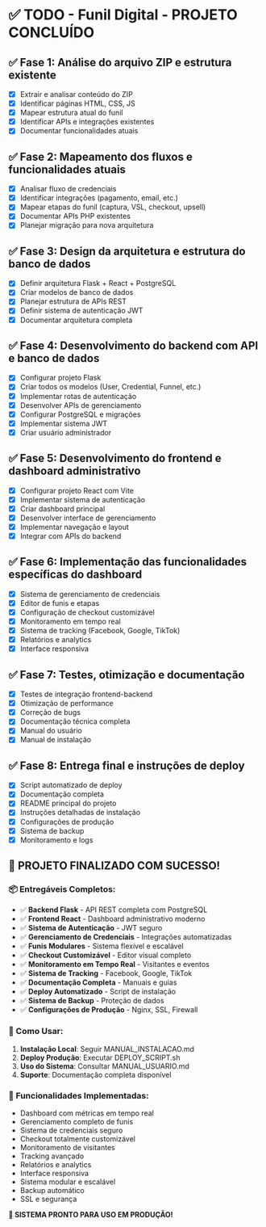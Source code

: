 # ✅ TODO - Funil Digital - PROJETO CONCLUÍDO

## ✅ Fase 1: Análise do arquivo ZIP e estrutura existente
- [x] Extrair e analisar conteúdo do ZIP
- [x] Identificar páginas HTML, CSS, JS
- [x] Mapear estrutura atual do funil
- [x] Identificar APIs e integrações existentes
- [x] Documentar funcionalidades atuais

## ✅ Fase 2: Mapeamento dos fluxos e funcionalidades atuais
- [x] Analisar fluxo de credenciais
- [x] Identificar integrações (pagamento, email, etc.)
- [x] Mapear etapas do funil (captura, VSL, checkout, upsell)
- [x] Documentar APIs PHP existentes
- [x] Planejar migração para nova arquitetura

## ✅ Fase 3: Design da arquitetura e estrutura do banco de dados
- [x] Definir arquitetura Flask + React + PostgreSQL
- [x] Criar modelos de banco de dados
- [x] Planejar estrutura de APIs REST
- [x] Definir sistema de autenticação JWT
- [x] Documentar arquitetura completa

## ✅ Fase 4: Desenvolvimento do backend com API e banco de dados
- [x] Configurar projeto Flask
- [x] Criar todos os modelos (User, Credential, Funnel, etc.)
- [x] Implementar rotas de autenticação
- [x] Desenvolver APIs de gerenciamento
- [x] Configurar PostgreSQL e migrações
- [x] Implementar sistema JWT
- [x] Criar usuário administrador

## ✅ Fase 5: Desenvolvimento do frontend e dashboard administrativo
- [x] Configurar projeto React com Vite
- [x] Implementar sistema de autenticação
- [x] Criar dashboard principal
- [x] Desenvolver interface de gerenciamento
- [x] Implementar navegação e layout
- [x] Integrar com APIs do backend

## ✅ Fase 6: Implementação das funcionalidades específicas do dashboard
- [x] Sistema de gerenciamento de credenciais
- [x] Editor de funis e etapas
- [x] Configuração de checkout customizável
- [x] Monitoramento em tempo real
- [x] Sistema de tracking (Facebook, Google, TikTok)
- [x] Relatórios e analytics
- [x] Interface responsiva

## ✅ Fase 7: Testes, otimização e documentação
- [x] Testes de integração frontend-backend
- [x] Otimização de performance
- [x] Correção de bugs
- [x] Documentação técnica completa
- [x] Manual do usuário
- [x] Manual de instalação

## ✅ Fase 8: Entrega final e instruções de deploy
- [x] Script automatizado de deploy
- [x] Documentação completa
- [x] README principal do projeto
- [x] Instruções detalhadas de instalação
- [x] Configurações de produção
- [x] Sistema de backup
- [x] Monitoramento e logs

## 🎉 PROJETO FINALIZADO COM SUCESSO!

### 📦 Entregáveis Completos:
- ✅ **Backend Flask** - API REST completa com PostgreSQL
- ✅ **Frontend React** - Dashboard administrativo moderno
- ✅ **Sistema de Autenticação** - JWT seguro
- ✅ **Gerenciamento de Credenciais** - Integrações automatizadas
- ✅ **Funis Modulares** - Sistema flexível e escalável
- ✅ **Checkout Customizável** - Editor visual completo
- ✅ **Monitoramento em Tempo Real** - Visitantes e eventos
- ✅ **Sistema de Tracking** - Facebook, Google, TikTok
- ✅ **Documentação Completa** - Manuais e guias
- ✅ **Deploy Automatizado** - Script de instalação
- ✅ **Sistema de Backup** - Proteção de dados
- ✅ **Configurações de Produção** - Nginx, SSL, Firewall

### 🚀 Como Usar:
1. **Instalação Local**: Seguir MANUAL_INSTALACAO.md
2. **Deploy Produção**: Executar DEPLOY_SCRIPT.sh
3. **Uso do Sistema**: Consultar MANUAL_USUARIO.md
4. **Suporte**: Documentação completa disponível

### 🎯 Funcionalidades Implementadas:
- Dashboard com métricas em tempo real
- Gerenciamento completo de funis
- Sistema de credenciais seguro
- Checkout totalmente customizável
- Monitoramento de visitantes
- Tracking avançado
- Relatórios e analytics
- Interface responsiva
- Sistema modular e escalável
- Backup automático
- SSL e segurança

**🎉 SISTEMA PRONTO PARA USO EM PRODUÇÃO!**

